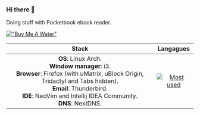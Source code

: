 ### Hi there 👋

Doing stuff with Pocketbook ebook reader.

[!["Buy Me A Water"](https://www.buymeacoffee.com/assets/img/custom_images/orange_img.png)](https://www.buymeacoffee.com/JuanJakobo)

| Stack        | Langagues     |
|:--------------:|:-----------:|
|**OS**: Linux Arch.<br>**Window manager**: i3.<br>**Browser**: Firefox (with uMatrix, uBlock Origin, Tridactyl and Tabs hidden).<br>**Email**: Thunderbird.<br>**IDE**: NeoVim and Intellij IDEA Community.<br>**DNS**: NextDNS.|[![Most used](https://github-readme-stats.vercel.app/api/top-langs/?username=juanjakobo)](https://github.com/anuraghazra/github-readme-stats) |
